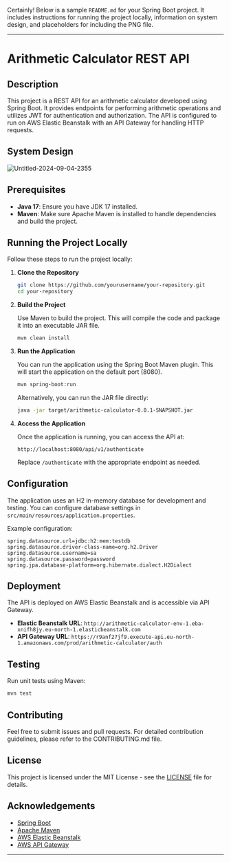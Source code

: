 Certainly! Below is a sample `README.md` for your Spring Boot project. It includes instructions for running the project locally, information on system design, and placeholders for including the PNG file.

---

# Arithmetic Calculator REST API

## Description

This project is a REST API for an arithmetic calculator developed using Spring Boot. It provides endpoints for performing arithmetic operations and utilizes JWT for authentication and authorization. The API is configured to run on AWS Elastic Beanstalk with an API Gateway for handling HTTP requests.

## System Design

![Untitled-2024-09-04-2355](https://github.com/user-attachments/assets/95826135-96d0-4c43-8ff5-49bfed483d6e)

## Prerequisites

- **Java 17**: Ensure you have JDK 17 installed.
- **Maven**: Make sure Apache Maven is installed to handle dependencies and build the project.

## Running the Project Locally

Follow these steps to run the project locally:

1. **Clone the Repository**

   ```bash
   git clone https://github.com/yourusername/your-repository.git
   cd your-repository
   ```

2. **Build the Project**

   Use Maven to build the project. This will compile the code and package it into an executable JAR file.

   ```bash
   mvn clean install
   ```

3. **Run the Application**

   You can run the application using the Spring Boot Maven plugin. This will start the application on the default port (8080).

   ```bash
   mvn spring-boot:run
   ```

   Alternatively, you can run the JAR file directly:

   ```bash
   java -jar target/arithmetic-calculator-0.0.1-SNAPSHOT.jar
   ```

4. **Access the Application**

   Once the application is running, you can access the API at:

   ```
   http://localhost:8080/api/v1/authenticate
   ```

   Replace `/authenticate` with the appropriate endpoint as needed.

## Configuration

The application uses an H2 in-memory database for development and testing. You can configure database settings in `src/main/resources/application.properties`.

Example configuration:

```properties
spring.datasource.url=jdbc:h2:mem:testdb
spring.datasource.driver-class-name=org.h2.Driver
spring.datasource.username=sa
spring.datasource.password=password
spring.jpa.database-platform=org.hibernate.dialect.H2Dialect
```

## Deployment

The API is deployed on AWS Elastic Beanstalk and is accessible via API Gateway.

- **Elastic Beanstalk URL**: `http://arithmetic-calculator-env-1.eba-xnifh8jy.eu-north-1.elasticbeanstalk.com`
- **API Gateway URL**: `https://r9anf27jf9.execute-api.eu-north-1.amazonaws.com/prod/arithmetic-calculator/auth`

## Testing

Run unit tests using Maven:

```bash
mvn test
```

## Contributing

Feel free to submit issues and pull requests. For detailed contribution guidelines, please refer to the CONTRIBUTING.md file.

## License

This project is licensed under the MIT License - see the [LICENSE](LICENSE) file for details.

## Acknowledgements

- [Spring Boot](https://spring.io/projects/spring-boot)
- [Apache Maven](https://maven.apache.org/)
- [AWS Elastic Beanstalk](https://aws.amazon.com/elasticbeanstalk/)
- [AWS API Gateway](https://aws.amazon.com/api-gateway/)

---
